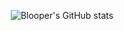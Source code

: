 <div align="center">

  ![Blooper's GitHub stats](https://github-readme-stats.vercel.app/api?username=Bloope18\&bg_color=30,10617f,0e3c54\&title_color=fff\&text_color=fff)

</div>

